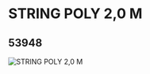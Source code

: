 # STRING POLY 2,0 M
## 53948
![STRING POLY 2,0 M](https://lc-www-live-s.legocdn.com/media/bricks/5/2/4513695.jpg)